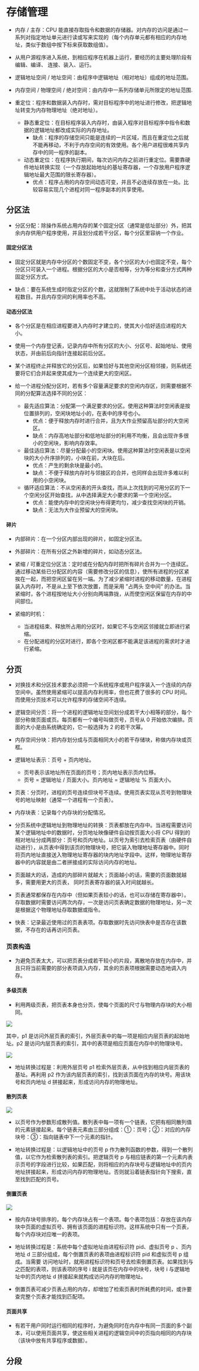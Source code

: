 # 存储管理

- 内存 / 主存：CPU 能直接存取指令和数据的存储器。对内存的访问是通过一系列对指定地址单元进行读或写来实现的（每个内存单元都有相应的内存地址，类似于数组中按下标来获取数组值）。

- 从用户源程序进入系统，到相应程序在机器上运行，要经历的主要处理阶段有编辑、编译、 连接、装入、运行。

- 逻辑地址空间 / 地址空间：由程序中逻辑地址（相对地址）组成的地址范围。

- 内存空间 / 物理空间 / 绝对空间：由内存中一系列存储单元所限定的地址范围.

- 重定位：程序和数据装入内存时，需对目标程序中的地址进行修改，把逻辑地址转变为内存物理地址（绝对地址）。
  - 静态重定位：在目标程序装入内存时，由装入程序对目标程序中指令和数据的逻辑地址都改成实际的内存地址。
    - 缺点：程序的存储空间只能是连续的一片区域，而且在重定位之后就不能再移动，不利于内存空间的有效使用。各个用户进程很难共享内存中的同一程序的副本。 
  - 动态重定位：在程序执行期间，每次访问内存之前进行重定位。需要靠硬件地址转换实现（一个存放起始地址的基址寄存器，一个存放用户程序逻辑地址最大范围的限长寄存器）。
    - 优点：程序占用的内存空间动态可变，并且不必连续存放在一处。比较容易实现几个进程对同一程序副本的共享使用。


## 分区法

- 分区分配：除操作系统占用内存的某个固定分区（通常是低址部分）外，把其余内存供用户程序使用，并且划分成若干分区，每个分区里容纳一个作业。

#### 固定分区法

- 固定分区就是内存中分区的个数固定不变，各个分区的大小也固定不变，每个分区只可装入一个进程。根据分区的大小是否相等，分为等分和查分方式两种固定分区方式。

- 缺点：要在系统生成时指定分区的个数，这就限制了系统中处于活动状态的进程数目。并且内存空间的利用率也不高。


#### 动态分区法

- 各个分区是在相应进程要进入内存时才建立的，使其大小恰好适应进程的大小。

- 使用一个内存登记表，记录内存中所有分区的大小、分区号、起始地址、使用状态，并由前后向指针连接起前后分区。

- 某个进程终止并释放它的分区后，如果恰好与其他空闲分区相邻接，则系统还要将它们合并起来使其成为一个连续更大的空闲区。

- 给一个进程分配分区时，若有多个容量满足要求的空闲内存区，则需要根据不同的分配算法选择不同的分区：
  - 最先适应算法：分配第一个满足要求的分区。使用这种算法时空闲表是按位置排列的，空闲块地址小的，在表中的序号也小。
    - 优点：便于释放内存时进行合并，且为大作业预留高址部分的大空闲区。
    - 缺点：内存高地址部分和低地址部分的利用不均衡，且会出现许多很小的空闲块，影响内存效率。
  - 最佳适应算法：尽量分配最小的空闲块。使用这种算法时空闲表是以空闲块的大小升序排列的，小块在前，大块在后。
    - 优点：产生的剩余块是最小的。
    - 缺点：不便于释放内存时与邻接区的合并，也同样会出现许多难以利用的小空闲块。
  - 循环适应算法：不从空闲表的开头查找，而从上次找到的可用分区的下一个空闲分区开始查找，从中选择满足大小要求的第一个空闲分区。
    - 优点：能使内存中的空闲块分布得更均匀，减少查找空闲块的开销。
    - 缺点：无法为大作业预留大的空闲块。

#### 碎片

- 内部碎片：在一个分区内部出现的碎片，如固定分区法。

- 外部碎片：在所有分区之外新增的碎片，如动态分区法。

- 紧缩 / 可重定位分区法：定时或在分配内存时把所有碎片合并为一个连续区。通过移动某些已分配区的内容（需要修改分区的信息），使所有进程的分区紧挨在一起，而把空闲区留在另一端。为了减少紧缩时进程的移动数量，在进程装入内存时，不是从上至下依次放置，而是采用 ”占两头 空中间“ 的办法。当紧缩时，各个进程按地址大小分别向两端靠拢，从而使空闲区保留在内存的中间部位。

- 紧缩的时机：
  - 当进程结束、释放所占用的分区时，如果它不与空闲区邻接就立即进行紧缩。
  - 在分配进程的分区时进行，即各个空闲区都不能满足该进程的需求时才进行紧缩。


## 分页

- 对换技术和分区技术要求必须把一个系统程序或用户程序装入一个连续的内存空间中。虽然使用紧缩可以提高内存利用率，但也花费了很多的 CPU 时间。而使用分页技术可以允许程序的存储空间不连续。

- 逻辑空间分页：将一个进程的逻辑地址空间划分成若干大小相等的部分，每个部分称做页面或页。每页都有一个编号叫做页号，页号从 0 开始依次编排。页面的大小是由系统确定的，它一般选择为 2 的若干次幂。

- 内存空间分块：把内存划分成与页面相同大小的若干存储块，称做内存块或页框。

- 逻辑地址表示：页号 + 页内地址。
  - 页号表示该地址所在页面的页号；页内地址表示页内位移。
  - 页号 = 逻辑地址 / 页面大小。页内地址 = 逻辑地址 % 页面大小。

- 页表：分页时，进程的页号连续但块号不连续。使用页表实现从页号到物理块号的地址映射（通常一个进程有一个页表）。

- 内存块表：记录每个内存块的分配情况。

- 分页系统中逻辑地址到物理地址的转换：页表都放在内存中。当进程需要访问某个逻辑地址中的数据时，分页地址映像硬件自动按页面大小将 CPU 得到的相对地址分成两部分：页号和页内地址。以页号为索引去检索页表（由硬件自动进行），从页表中得到该页的物理块号，把它装入物理地址寄存器中。同时将页内地址直接送入物理地址寄存器的块内地址字段中。这样，物理地址寄存器中的内容就是由二者拼接成的实际访问内存的地址。

- 页面越大的话，造成的内部碎片就越大；页面越小的话，需要的页面数就越多，需要用更大的页表， 同时页表寄存器的装入时间就越长。

- 页表通常都保存在内存中（但如果页表较小的话，也可以存储在寄存器中）。存取数据时需要访问两次内存，一次是访问页表确定数据的物理地址，另一次是根据这个物理地址存取数据或指令。

- 快表：记录最近使用过的页表表项。存取数据时先访问快表中是否存在该数据，不存在的话再访问页表。


### 页表构造

- 为避免页表太大，可以把页表分成若干较小的片段，离散地存放在内存中，并且只将当前需要的部分表项调入内存，其余的页表项根据需要动态地调入内存。

#### 多级页表

- 利用两级页表，把页表本身也分页，使每个页面的尺寸与物理内存块的大小相同。


![](./images/cunchuguanli/1.png)

其中，p1 是访问外层页表的索引，外层页表中的每一项是相应内层页表的起始地址。p2 是访问内层页表的索引，其中的表项是相应页面在内存中的物理块号。

![](./images/cunchuguanli/2.png)

- 地址转换过程是：利用外层页号 p1 检索外层页表，从中找到相应内层页表的基址。再利用 p2 作为该内层页表的索引，找到该页面在内存的块号。用该块号和页内地址 d 拼接起来，形成访问内存的物理地址。


#### 散列页表

![](./images/cunchuguanli/3.png)

- 以页号作为参数形成散列值。散列表中每一项有一个链表，它把有相同散列值的元素链接起来。每个链表元素由三部分组成：①：页号；②：对应的内存块号：③：指向链表中下一个元素的指针。

- 地址转换过程是：以逻辑地址中的页号 p 作为散列函数的参数，得到一个散列值，以它作为检索散列表的索引。把逻辑页号 p 与相应链表的第一个元素内表示页号的字段进行比较，如果匹配，则将相应的内存块号与逻辑地址中的页内地址拼接起来，形成访问内存的物理地址。否则就沿着链表指针向下搜索，直至找到匹配的页号。


#### 倒置页表

![](./images/cunchuguanli/4.png)


- 按内存块号排序的，每个内存块占有一个表项。每个表项包括：存放在该内存块中页面的虚拟页号、拥有该页面的进程标识符。这样系统中只有一个页表，每个内存块对应唯一的表项。

- 地址转换过程是：系统中每个虚拟地址由进程标识符 pid、虚拟页号 p 、页内地址 d 三部分组成，每个倒置页表的表项由进程标识符 pid 和虚拟页号 p 组成。当需要 访问地址时，就用进程标识符和页号去检索倒置页表。如果找到与之匹配的表项，则该表项的序号 i 就是该页在内存中的块号，块号 i 与逻辑地址中的页内地址 d 拼接起来就构成访问内存的物理地址。

- 倒置页表可减少页表占用的内存，却增加了检索页表时所耗费的时间，或许要查完整个页表才能找到匹配项。


#### 页面共享

- 有若干用户同时运行相同的程序时，为避免同时在内存中有同一页面的多个副本，可以使用页面共享，使这些相关进程的逻辑空间中的页指向相同的内存块（该块中放有共享程序或数据）。


## 分段

